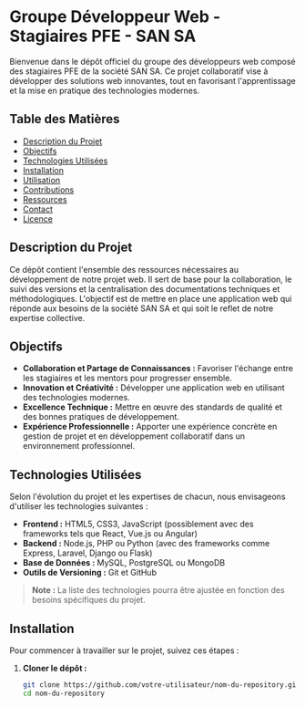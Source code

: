 # Groupe Développeur Web - Stagiaires PFE - SAN SA

Bienvenue dans le dépôt officiel du groupe des développeurs web composé des stagiaires PFE de la société SAN SA. Ce projet collaboratif vise à développer des solutions web innovantes, tout en favorisant l'apprentissage et la mise en pratique des technologies modernes.

## Table des Matières

- [Description du Projet](#description-du-projet)
- [Objectifs](#objectifs)
- [Technologies Utilisées](#technologies-utilisées)
- [Installation](#installation)
- [Utilisation](#utilisation)
- [Contributions](#contributions)
- [Ressources](#ressources)
- [Contact](#contact)
- [Licence](#licence)

## Description du Projet

Ce dépôt contient l'ensemble des ressources nécessaires au développement de notre projet web. Il sert de base pour la collaboration, le suivi des versions et la centralisation des documentations techniques et méthodologiques. L'objectif est de mettre en place une application web qui réponde aux besoins de la société SAN SA et qui soit le reflet de notre expertise collective.

## Objectifs

- **Collaboration et Partage de Connaissances :** Favoriser l'échange entre les stagiaires et les mentors pour progresser ensemble.
- **Innovation et Créativité :** Développer une application web en utilisant des technologies modernes.
- **Excellence Technique :** Mettre en œuvre des standards de qualité et des bonnes pratiques de développement.
- **Expérience Professionnelle :** Apporter une expérience concrète en gestion de projet et en développement collaboratif dans un environnement professionnel.

## Technologies Utilisées

Selon l'évolution du projet et les expertises de chacun, nous envisageons d'utiliser les technologies suivantes :

- **Frontend :** HTML5, CSS3, JavaScript (possiblement avec des frameworks tels que React, Vue.js ou Angular)
- **Backend :** Node.js, PHP ou Python (avec des frameworks comme Express, Laravel, Django ou Flask)
- **Base de Données :** MySQL, PostgreSQL ou MongoDB
- **Outils de Versioning :** Git et GitHub

> **Note :** La liste des technologies pourra être ajustée en fonction des besoins spécifiques du projet.

## Installation

Pour commencer à travailler sur le projet, suivez ces étapes :

1. **Cloner le dépôt :**
   ```bash
   git clone https://github.com/votre-utilisateur/nom-du-repository.git
   cd nom-du-repository
